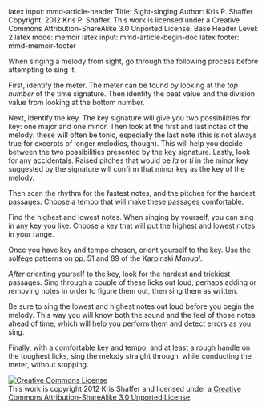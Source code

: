 latex input:		mmd-article-header
Title: 				Sight-singing
Author: 			Kris P. Shaffer
Copyright:			2012 Kris P. Shaffer. This work is licensed under a Creative Commons Attribution-ShareAlike 3.0 Unported License.
Base Header Level:	2
latex mode:			memoir
latex input:		mmd-article-begin-doc
latex footer:		mmd-memoir-footer


When singing a melody from sight, go through the following process before attempting to sing it.

First, identify the meter. The meter can be found by looking at the *top number* of the time signature. Then identify the beat value and the division value from looking at the bottom number.

Next, identify the key. The key signature will give you two possibilities for key: one major and one minor. Then look at the first and last notes of the melody: these will often be tonic, especially the last note (this is not always true for excerpts of longer melodies, though). This will help you decide between the two possibilities presented by the key signature. Lastly, look for any accidentals. Raised pitches that would be *la* or *ti* in the minor key suggested by the signature will confirm that minor key as the key of the melody.

Then scan the rhythm for the fastest notes, and the pitches for the hardest passages. Choose a tempo that will make these passages comfortable.

Find the highest and lowest notes. When singing by yourself, you can sing in any key you like. Choose a key that will put the highest and lowest notes in your range.

Once you have key and tempo chosen, orient yourself to the key. Use the solfège patterns on pp. 51 and 89 of the Karpinski *Manual*.

*After* orienting yourself to the key, look for the hardest and trickiest passages. Sing through a couple of these licks out loud, perhaps adding or removing notes in order to figure them out, then sing them as written.

Be sure to sing the lowest and highest notes out loud before you begin the melody. This way you will know both the sound and the feel of those notes ahead of time, which will help you perform them and detect errors as you sing.

Finally, with a comfortable key and tempo, and at least a rough handle on the toughest licks, sing the melody straight through, while conducting the meter, without stopping.

<a rel="license" href="http://creativecommons.org/licenses/by-sa/3.0/"><img alt="Creative Commons License" style="border-width:0" src="http://i.creativecommons.org/l/by-sa/3.0/88x31.png" /></a><br />This work is copyright 2012 Kris Shaffer and licensed under a <a rel="license" href="http://creativecommons.org/licenses/by-sa/3.0/">Creative Commons Attribution-ShareAlike 3.0 Unported License</a>.